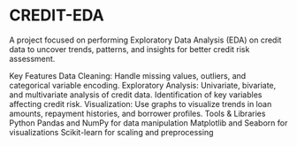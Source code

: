 # CREDIT-EDA
A project focused on performing Exploratory Data Analysis (EDA) on credit data to uncover trends, patterns, and insights for better credit risk assessment.

Key Features
Data Cleaning: Handle missing values, outliers, and categorical variable encoding.
Exploratory Analysis:
Univariate, bivariate, and multivariate analysis of credit data.
Identification of key variables affecting credit risk.
Visualization: Use graphs to visualize trends in loan amounts, repayment histories, and borrower profiles.
Tools & Libraries
Python
Pandas and NumPy for data manipulation
Matplotlib and Seaborn for visualizations
Scikit-learn for scaling and preprocessing
